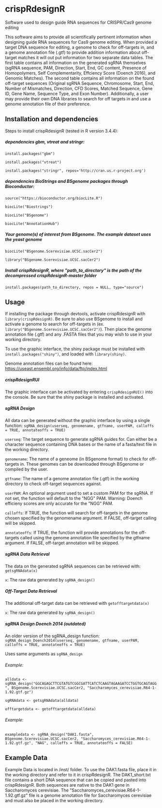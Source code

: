 # crispRdesignR
Software used to design guide RNA sequences for CRISPR/Cas9 genome editing

This software aims to provide all scientifically pertinent information when designing guide RNA sequences for Cas9 genome editing. When provided a target DNA sequence for editing, a genome to check for off-targets in, and a genome annotation file (.gtf) to provide addition information about off-target matches it will out put information for two separate data tables. The first table contains all information on the generated sgRNA themselves (sgRNA sequence, PAM, Direction, Start, End, GC content, Presence of Homopolymers, Self Complementarity, Effciency Score (Doench 2016), and Genomic Matches). The second table contains all information on the found off-target sequences (Original sgRNA Sequence, Chromosome, Start, End, Number of Mismatches, Direction, CFD Scores, Matched Sequence, Gene ID, Gene Name, Sequence Type, and Exon Number). Additionally, a user may provide their own DNA libraries to search for off targets in and use a genome annotation file of their preference.

## Installation and dependencies

Steps to install crispRdesignR (tested in R version 3.4.4):

##### dependencies gbm, vtreat and stringr:

`install.packages("gbm")`

`install.packages("vtreat")`

`install.packages("stringr", repos='http://cran.us.r-project.org')`

##### dependencies BioStrings and BSgenome packages through Bioconductor:

`source("https://bioconductor.org/biocLite.R")`

`biocLite("Biostrings")`

`biocLite("BSgenome")`

`biocLite("AnnotationHub")`

##### Your genome(s) of interest from BSgenome. The example dataset uses the yeast genome

`biocLite("BSgenome.Scerevisiae.UCSC.sacCer2")`

`library("BSgenome.Scerevisiae.UCSC.sacCer2")`

##### Install crispRdesignR, where "path_to_directory" is the path of the decompressed crispRdesignR-master folder

`install.packages(path_to_directory, repos = NULL, type="source")`

## Usage

If installing the package through devtools, activate crispRdesignR with `library(crispRdesignR)`. Be sure to also use BSgenome to install and activate a genome to search for off-targets in (ex. `library("BSgenome.Scerevisiae.UCSC.sacCer2")`). Then place the genome annotation file (.gtf) and any .FASTA files that you may wish to use in your working directory.

To use the graphic interface, the shiny package must be installed with `install.packages("shiny")`, and loaded with `library(shiny)`.

Genome annotation files can be found here: https://useast.ensembl.org/info/data/ftp/index.html

##### crispRdesignRUI

The graphic interface can be activated by entering `crispRdesignRUI()` into the console. Be sure that the shiny package is installed and activated.

##### sgRNA Design

All data can be generated without the graphic interface by using a single function: `sgRNA_design(userseq, genomename, gtfname, userPAM, calloffs = TRUE, annotateoffs = TRUE)`

`userseq`: The target sequence to generate sgRNA guides for. Can either be a character sequence containing DNA bases or the name of a fasta/text file in the working directory.

`genomename`: The name of a geneome (in BSgenome format) to check for off-targets in. These genomes can be downloaded through BSgenome or compiled by the user.

`gtfname`: The name of a genome annotation file (.gtf) in the working directory to check off-target sequences against.

`userPAM`: An optional argument used to set a custom PAM for the sgRNA. If not set, the function will default to the "NGG" PAM. Warning: Doench efficieny scores are only accurate for the "NGG" PAM.

`calloffs`: If TRUE, the function will search for off-targets in the genome chosen specified by the genomename argument. If FALSE, off-target calling will be skipped.

`annotateoffs`: If TRUE, the function will provide annotations for the off-targets called using the genome annotation file specified by the gtfname argument. If FALSE, off-target annotation will be skipped.

##### sgRNA Data Retrieval

The data on the generated sgRNA sequences can be retrieved with: `getsgRNAdata(x)`

`x`: The raw data generated by `sgRNA_design()`

##### Off-Target Data Retrieval

The additional off-target data can be retrieved with `getofftargetdata(x)`

`x`: The raw data generated by `sgRNA_design()`

##### sgRNA Design Doench 2014 (outdated)

An older version of the sgRNA_design function: `sgRNA_design_Doench2014(userseq, genomename, gtfname, userPAM, calloffs = TRUE, annotateoffs = TRUE)`

Uses same arguments as `sgRNA_design`

###### Example:
`alldata <- sgRNA_design("GGCAGAGCTTCGTATGTCGGCGATTCATCTCAAGTAGAAGATCCTGGTGCAGTAGG", BSgenome.Scerevisiae.UCSC.sacCer2, "Saccharomyces_cerevisiae.R64-1-1.92.gtf.gz")`

`sgRNAdata <- getsgRNAdata(alldata)`

`offtargetdata <- getofftargetdata(alldata)`

###### Example:
`exampledata <- sgRNA_design("DAK1.fasta", BSgenome.Scerevisiae.UCSC.sacCer2, "Saccharomyces_cerevisiae.R64-1-1.92.gtf.gz", "NAG", calloffs = TRUE, annotateoffs = FALSE)`

## Example Data

Example Data is located in /inst/ folder. To use the DAK1.fasta file, place it in the working directory and refer to it in crispRdesignR. The DAK1_short.txt file contains a short DNA sequence that can be copied and pasted into crispRdesignR. Both sequences are native to the DAK1 gene in Saccharomyces cerevisiae. The "Saccharomyces_cerevisiae.R64-1-1.92.gtf.gz" file is a genome annotation file for Saccharomyces cerevisiae and must also be placed in the working directory.
